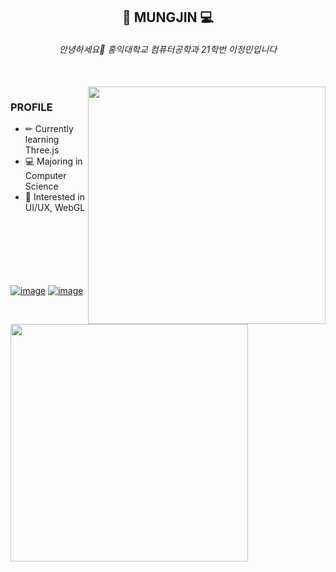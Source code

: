 
<div align="center">
  
  ## 🎼 MUNGJIN 💻
  
  ###### 안녕하세요👋 홍익대학교 컴퓨터공학과 21학번 이정민입니다

</div>
<br>
<img align="right" src="https://spotify-recently-played-readme.vercel.app/api?user=31sjel3mwc2yhd6o2isbdwk7fk4m&count=5" width="380"/>

### PROFILE 
- ✏ Currently learning Three.js
- 💻 Majoring in Computer Science
- 🎇 Interested in UI/UX, WebGL

<a href="https://jungmin402.tistory.com/68"><img align="left" src="https://github-readme-tistory-card.vercel.app/api?name=jungmin402&postId=68&" width="380"/></a>
<br><br><br><br><br><br>
<a href="https://github.com/Mungjin01">![image](https://img.shields.io/badge/GitHub-100000?style=flat-square&logo=github&logoColor=white)</a>
<a href="https://jungmin402.tistory.com/">![image](https://img.shields.io/badge/Tistory-184D66?style=flat-square&logo=Telegraph&logoColor=white)</a>


<br>
